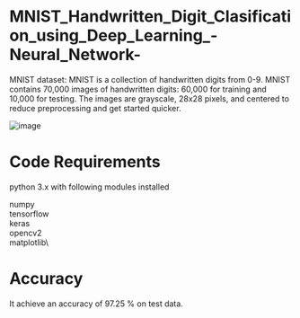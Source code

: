 # MNIST_Handwritten_Digit_Clasification_using_Deep_Learning_-Neural_Network-

MNIST dataset:
MNIST is a collection of handwritten digits from 0-9. MNIST contains 70,000 images of handwritten digits: 60,000 for training and 10,000 for testing. The images are grayscale, 28x28 pixels, and centered to reduce preprocessing and get started quicker.

![image](https://user-images.githubusercontent.com/35460160/170891493-b664c684-ca48-4a2a-b0f7-407b7b3c21a3.png)

# Code Requirements
python 3.x with following modules installed

numpy\
tensorflow\
keras\
opencv2\
matplotlib\

# Accuracy
It achieve an accuracy of 97.25 % on test data.
